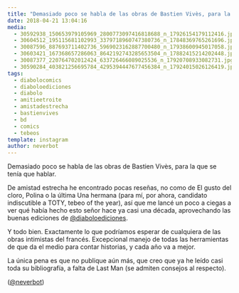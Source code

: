 ```yaml
---
title: "Demasiado poco se habla de las obras de Bastien Vivès, para la que se tenía que hablar"
date: 2018-04-21 13:04:16
media: 
  - 30592938_150653979105969_2800773097416818688_n_17926154179112416.jpg
  - 30604512_195115681102993_3379718960747380736_n_17848369765261696.jpg
  - 30087596_887693711402736_5969023162887700480_n_17938600945017058.jpg
  - 30603421_167368657286063_8642192743285653504_n_17882415214202448.jpg
  - 30087377_220764702012424_633726466089025536_n_17920708933082731.jpg
  - 30590284_403821256695784_4295394447677456384_n_17924015026126419.jpg
tags: 
  - diabolocomics
  - diaboloediciones
  - diabolo
  - amitieetroite
  - amistadestrecha
  - bastienvives
  - bd
  - comics
  - tebeos
template: instagram
author: neverbot
---
```


Demasiado poco se habla de las obras de Bastien Vivès, para la que se tenía que hablar.


De amistad estrecha he encontrado pocas reseñas, no como de El gusto del cloro, Polina o la última Una hermana (para mí, por ahora, candidato indiscutible a TOTY, tebeo of the year), así que me lancé un poco a ciegas a ver qué había hecho esto señor hace ya casi una década, aprovechando las buenas ediciones de [@diaboloediciones](https://instagram.com/diaboloediciones).


Y todo bien. Exactamente lo que podríamos esperar de cualquiera de las obras intimistas del francés. Excepcional manejo de todas las herramientas de que da el medio para contar historias, y cada año va a mejor.


La única pena es que no publique aún más, que creo que ya he leído casi toda su bibliografía, a falta de Last Man (se admiten consejos al respecto).


([@neverbot](https://instagram.com/neverbot))
